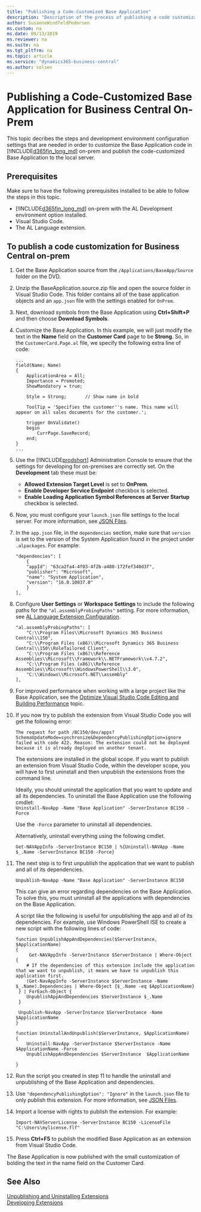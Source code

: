 ```yaml
---
title: "Publishing a Code-Customized Base Application"
description: "Description of the process of publishing a code customization for Dynamics 365 Business Central on-prem"
author: SusanneWindfeldPedersen
ms.custom: na
ms.date: 09/13/2019
ms.reviewer: na
ms.suite: na
ms.tgt_pltfrm: na
ms.topic: article
ms.service: "dynamics365-business-central"
ms.author: solsen
---
```


# Publishing a Code-Customized Base Application for Business Central On-Prem
This topic decribes the steps and development environment configuration settings that are needed in order to customize the Base Application code in [!INCLUDE[d365fin_long_md](includes/d365fin_long_md.md)] on-prem and publish the code-customized Base Application to the local server.

## Prerequisites
Make sure to have the following prerequisites installed to be able to follow the steps in this topic.

- [!INCLUDE[d365fin_long_md](includes/d365fin_long_md.md)] on-prem with the AL Development environment option installed. 
- Visual Studio Code.
- The AL Language extension.

## To publish a code customization for Business Central on-prem

1. Get the Base Application source from the `/Applications/BaseApp/Source` folder on the DVD.
2. Unzip the BaseApplication.source.zip file and open the source folder in Visual Studio Code. This folder contains all of the base application objects and an `app.json` file with the settings enabled for `OnPrem`.
3. Next, download symbols from the Base Application using **Ctrl+Shift+P** and then choose **Download Symbols**. 
3. Customize the Base Application. In this example, we will just modify the text in the **Name** field on the **Customer Card** page to be **Strong**. So, in the `CustomerCard.Page.al` file, we specify the following extra line of code:
    ```
    ...
    field(Name; Name)
    {
        ApplicationArea = All;
        Importance = Promoted;
        ShowMandatory = true;

        Style = Strong;       // Show name in bold                 
        
        ToolTip = 'Specifies the customer''s name. This name will appear on all sales documents for the customer.';

        trigger OnValidate()
        begin
            CurrPage.SaveRecord;
        end;
    }
    ...
    ```
4. Use the [!INCLUDE[prodshort](../includes/prodshort.md)] Administration Console to ensure that the settings for developing for on-premises are correctly set. On the **Development** tab these must be: 
    - **Allowed Extension Target Level** is set to **OnPrem**.
    - **Enable Developer Service Endpoint** checkbox is selected. 
    - **Enable Loading Application Symbol References at Server Startup** checkbox is selected.
5. Now, you must configure your `launch.json` file settings to the local server. For more information, see [JSON Files](devenv-json-files.md).
6. In the `app.json` file, in the `dependencies` section, make sure that `version` is set to the version of the System Application found in the project under `.alpackages`. For example:
    ```
    "dependencies": [
        {
        "appId": "63ca2fa4-4f03-4f2b-a480-172fef340d3f",
        "publisher": "Microsoft",
        "name": "System Application",
        "version": "16.0.10037.0"
        }
    ],
    ```

8. Configure **User Settings** or **Workspace Settings** to include the following paths for the `"al.assemblyProbingPaths"` setting. For more information, see [AL Language Extension Configuration](devenv-al-extension-configuration.md).

    ```
    "al.assemblyProbingPaths": [
        "C:\\Program Files\\Microsoft Dynamics 365 Business Central\\150",
        "C:\\Program Files (x86)\\Microsoft Dynamics 365 Business Central\\150\\RoleTailored Client",
        "C:\\Program Files (x86)\\Reference Assemblies\\Microsoft\\Framework\\.NETFramework\\v4.7.2",
        "C:\\Program Files (x86)\\Reference Assemblies\\Microsoft\\WindowsPowerShell\\3.0",
        "C:\\Windows\\Microsoft.NET\\assembly"
    ],        
    ```
9. For improved performance when working with a large project like the Base Application, see the [Optimize Visual Studio Code Editing and Building Performance](devenv-optimize-visual-studio-code.md) topic.

10. If you now try to publish the extension from Visual Studio Code you will get the following error:

    `The request for path /BC150/dev/apps?SchemaUpdateMode=synchronize&DependencyPublishingOption=ignore failed with code 422. Reason: The extension could not be deployed because it is already deployed on another tenant.`

    The extensions are installed in the global scope. If you want to publish an extension from Visual Studio Code, within the developer scope, you will have to first uninstall and then unpublish the extensions from the command line.

    Ideally, you should uninstall the application that you want to update and all its dependencies. To uninstall the Base Application use the following cmdlet:<br>
    `Uninstall-NavApp -Name "Base Application" -ServerInstance BC150 -Force`

    Use the `-Force` parameter to uninstall all dependencies.

    Alternatively, uninstall everything using the following cmdlet.

    `Get-NAVAppInfo -ServerInstance BC150 | %{Uninstall-NAVApp -Name $_.Name -ServerInstance BC150 -Force}`

11. The next step is to first unpublish the application that we want to publish and all of its dependencies.

    `Unpublish-NavApp -Name "Base Application" -ServerInstance BC150`

    This can give an error regarding dependencies on the Base Application. To solve this, you must uninstall all the applications with dependencies on the Base Application.

    A script like the following is useful for unpublishing the app and all of its dependencies. For example, use Windows PowerShell ISE to create a new script with the following lines of code:

    ```
    function UnpublishAppAndDependencies($ServerInstance, $ApplicationName)
    {
         Get-NAVAppInfo -ServerInstance $ServerInstance | Where-Object { 
        # If the dependencies of this extension include the application that we want to unpublish, it means we have to unpublish this application first.
        (Get-NavAppInfo -ServerInstance $ServerInstance -Name $_.Name).Dependencies | Where-Object {$_.Name -eq $ApplicationName}
     } | ForEach-Object {
        UnpublishAppAndDependencies $ServerInstance $_.Name
     }

     Unpublish-NavApp -ServerInstance $ServerInstance -Name $ApplicationName
    }

    function UninstallAndUnpublish($ServerInstance, $ApplicationName)
    {
        Uninstall-NavApp -ServerInstance $ServerInstance -Name $ApplicationName -Force
        UnpublishAppAndDependencies $ServerInstance  $ApplicationName
    
    }
    ```
12. Run the script you created in step 11 to handle the uninstall and unpublishing of the Base Application and dependencies.
13. Use `"dependencyPublishingOption": "Ignore"` in the `launch.json` file to only publish this extension. For more information, see [JSON Files](devenv-json-files.md).

14. Import a license with rights to publish the extension. For example:  
    ```
    Import-NAVServerLicense -ServerInstance BC150 -LicenseFile "C:\Users\mylicense.flf"
    ```

15. Press **Ctrl+F5** to publish the modified Base Application as an extension from Visual Studio Code.

The Base Application is now published with the small customization of bolding the text in the name field on the Customer Card.

## See Also  
[Unpublishing and Uninstalling Extensions](devenv-unpublish-and-uninstall-extension-v2.md)  
[Developing Extensions](devenv-dev-overview.md)  